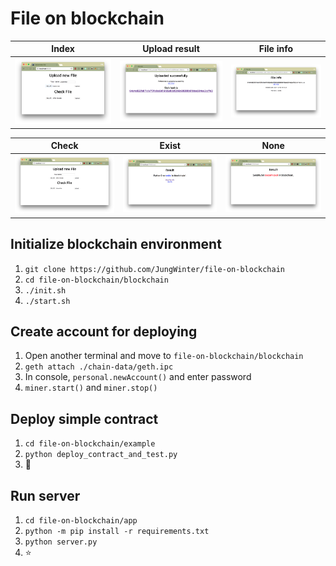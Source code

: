 # File on blockchain

|Index    |Upload result|File info|
|:-------:|:-----------:|:-------:|
|![upload]|![result]    |![info]  |


|Check   |Exist  |None    |
|:------:|:-----:|:------:|
|![check]|![true]|![false]|



## Initialize blockchain environment
1. `git clone https://github.com/JungWinter/file-on-blockchain`
2. `cd file-on-blockchain/blockchain`
3. `./init.sh`
4. `./start.sh`

## Create account for deploying
1. Open another terminal and move to `file-on-blockchain/blockchain`
2. `geth attach ./chain-data/geth.ipc`
3. In console, `personal.newAccount()` and enter password
4. `miner.start()` and `miner.stop()`

## Deploy simple contract
1. `cd file-on-blockchain/example`
2. `python deploy_contract_and_test.py`
3. :tada:

## Run server
1. `cd file-on-blockchain/app`
2. `python -m pip install -r requirements.txt`
3. `python server.py`
4. :star:


[upload]: https://raw.githubusercontent.com/JungWinter/JungWinter.github.io/master/images/20171203/02_upload_file.png
[result]: https://raw.githubusercontent.com/JungWinter/JungWinter.github.io/master/images/20171203/03_upload_result.png
[info]: https://raw.githubusercontent.com/JungWinter/JungWinter.github.io/master/images/20171203/04_info.png
[check]:https://raw.githubusercontent.com/JungWinter/JungWinter.github.io/master/images/20171203/05_check.png
[true]:https://raw.githubusercontent.com/JungWinter/JungWinter.github.io/master/images/20171203/06_true.png
[false]: https://raw.githubusercontent.com/JungWinter/JungWinter.github.io/master/images/20171203/08_false.png
